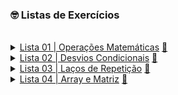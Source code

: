 <h3>🤓 Listas de Exercícios</h3>

</br>

<details>
  <summary><a href="#">Lista 01 | Operações Matemáticas</a> <a href="https://github.com/thaiscardosodemello/poo.exercicios/tree/master/src/main/java/com/poolista1">🔗</a></summary>

  <ol>
    <li><strong>Escreva um programa que faça a soma entre 2 números.</strong></li>
    <li><strong>Escreva um programa que pergunte o nome e o sobrenome do usuário e escreva na tela:</strong> "Olá, <em>usuário</em>".</li>
    <li><strong>Escreva uma calculadora que receba um valor em reais e converta para dólar. Considere o valor do dólar a R$5,25.</strong></li>
    <li><strong>Construa um algoritmo que leia um número inteiro na tela e responda o número antecessor e o sucessor.</strong></li>
    <li><strong>Construa um algoritmo que calcule o valor de um terreno baseado na sua área e valor por m².</strong></li>
    <li><strong>Construa um algoritmo que leia:</strong>
      <ol>
        <li>a distância percorrida por um veículo em km</li>
        <li>o total gasto em combustível em litros</li>
      </ol>
      <strong>No final, deverá ser respondido o consumo médio deste veículo em km/l.</strong>
    </li>
    <li><strong>Escreva um programa que receba quatro notas de um aluno e calcule a média aritmética dessas notas.</strong></li>
    <li><strong>Suponha que você trabalhe em um laboratório e seu colega mediu a temperatura de um objeto em Fahrenheit. Escreva um programa capaz de converter em Celsius.</strong></li>
  </ol>
  </br>
</details>

<details>
  <summary><a href="#">Lista 02 | Desvios Condicionais</a> <a href="https://github.com/thaiscardosodemello/poo.exercicios/tree/master/src/main/java/com/poolista2">🔗</a></summary>

  <ol>
    <li><strong>Escreva um programa que recebe um número digitado pelo usuário e responda se o número inserido é par ou ímpar ou 0.</strong></li>
    <li><strong>Desenvolva um algoritmo que seja capaz de receber dois números digitados pelo usuário e diga qual deles é maior.</strong></li>
    <li><strong>Um banco contratou você para que escreva um programa que será utilizado pelo usuário em um tablet. O programa irá fazer 3 perguntas e encaminhar o cliente para 2 filas. A fila comum e a fila preferencial. Se o cliente atender a uma das condições a seguir, ele deve ser encaminhado para a fila preferencial. As condições são:</strong>
      <ul>
        <li>Ter mais de 65 anos</li>
        <li>Ser deficiente</li>
        <li>Estar gestante</li>
      </ul>
    </li>
    <li><strong>Um cliente que promove eventos e solicitou um programa que seja capaz de identificar se uma pessoa é maior de idade. Pessoas com menos de 16 anos não podem entrar nos eventos. Entre 16 e 18 anos somente acompanhado pelos responsáveis. Maiores de 18 podem entrar normalmente.</strong></li>
    <li><strong>Crie um algoritmo que receba login e senha e verifique as credenciais. Caso algum deles estiver errado o programa deve retornar ao usuário quais das opções está errada, se é o login ou a senha</strong></li>
    <li><strong>Crie um programa que receba as notas de um aluno e informe se ele foi aprovado ou reprovado. Se o aluno ficar com média acima de 6 nas 2 primeiras provas ele passou. Senão o programa deverá perguntar a nota de recuperação que irá substituir a menor nota. A pergunta de recuperação deverá aparecer somente para os alunos que precisarem.</strong></li>
    <li><strong>Escreva um programa Identificador de Divisibilidade, isto é, que identifique se um determinado número informado pelo usuário é divisível por X (Que também deve ser informado pelo usuário)</strong></li>
    <li><strong>Crie um joguinho de perguntas e respostas múltipla escolha. O programa deverá fazer 5 perguntas (Uma por vez). Se ele errar 3 vezes ele perde o jogo. Se o usuário chegar até o final o programa deve exibir o número de acertos.</strong></li>
  </ol>
  </br>
</details>

<details>
  <summary><a href="#">Lista 03 | Laços de Repetição</a> <a href="https://github.com/thaiscardosodemello/poo.exercicios/tree/master/src/main/java/com/poolista3">🔗</a></summary>

  <ol>
    <li><strong>Escreva um programa que sirva como um cronômetro. O usuário deve digitar um número em segundos e o programa deve contabilizar os segundos digitados. O programa deve receber somente números entre 1 e 59, do contrário ele retornar um erro e solicitar que o usuário digite um número válido.</strong></li>
    <li><strong>Desenvolva um programa que receba um número do usuário e escreva a tabuada dele.</strong></li>
    <li><strong>Escreva um código que receba dois números inteiros e escreva todos os números pares entre eles.</strong></li>
    <li><strong>Jogo da adivinhação. Peça para alguém escolher um número. Depois peça para outra pessoa tentar adivinhar. O programa deverá retornar dicas como:</strong>
      <ul>
        <li>"Muito baixo, muito alto ou quase lá"</li>
        <li>"Tá quente, tá frio"</li>
      </ul>
    </li>
    <li><strong>Crie um algoritmo que receba login e senha e verifique as credenciais. Caso algum deles estiver errado o programa deve retornar ao usuário quais das opções está errada, se é o login ou a senha. O programa deve bloquear o acesso após 3 tentativas erradas. Quando for a última tentativa ele deve emitir um alerta: "Última tentativa, mais um erro seu acesso será bloqueado!"</strong></li>
    <li><strong>Escreva um programa que seja capaz de desenhar uma pirâmide de asteriscos. O usuário deverá informar quantos andares ele deseja que a pirâmide tenha.</strong></li>
    <li><strong>Aproveitando o exercício anterior, escreva um programa que consiga construir um retângulo. O usuário deve informar a largura e a altura em asteriscos.</strong></li>
  </ol>
  </br>
</details>

<details>
  <summary><a href="#">Lista 04 | Array e Matriz</a> <a href="https://github.com/thaiscardosodemello/poo.exercicios/tree/master/src/main/java/com/poolista4">🔗</a></summary>

  <ol>
    <li><strong>Você é gerente de um supermercado e sabe que os valores das vendas do dia são gravados em um vetor. Digite um código que faça o fechamento (soma) de vendas do dia de maneira automatizada.</strong></li>
    <li><strong>Agora que você sabe o fechamento do dia, monte um código que identifique a compra de menor valor e a compra de maior valor.</strong></li>
    <li><strong>Ainda utilizando o exercício do mercado, calcule o ticket médio de vendas do dia.</strong></li>
    <li><strong>Escreva um código que irá percorrer uma lista de números inteiros lista[ ] = { 3, 5, 6, 7, 8, 10, 22, 55, 110 } e irá contar a quantidade de números pares presente nela.</strong></li>
    <li><strong>Escreva um programa que sirva como uma lista de compras de mercado. Você irá criar um menu que pergunte se o usuário quer inserir um item ou ver a lista.</strong></li>
    <li><strong>Aproveite a questão anterior e adicione a opção do usuário remover um item.</strong></li>
    <li><strong>Aproveite o código que estamos utilizando e implemente um preço para cada item (Dica: utilizem outra lista e use os mesmos índices para o item e para o preço).</strong></li>
    <li><strong>Aproveite os códigos anteriores e implemente a função de impressão por ordem de preço (crescente).</strong></li>
  </ol>
  </br>
</details>
